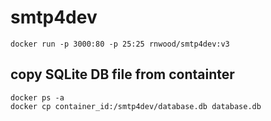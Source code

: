 # smtp4dev

    docker run -p 3000:80 -p 25:25 rnwood/smtp4dev:v3

## copy SQLite DB file from containter

    docker ps -a
    docker cp container_id:/smtp4dev/database.db database.db
